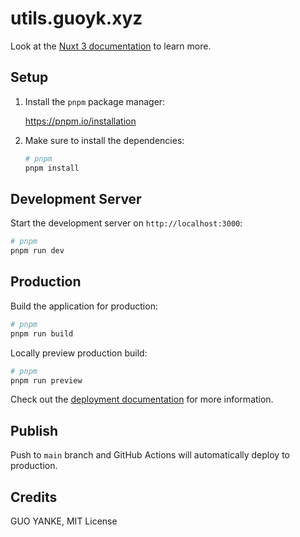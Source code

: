 # utils.guoyk.xyz

Look at the [Nuxt 3 documentation](https://nuxt.com/docs/getting-started/introduction) to learn more.

## Setup

1. Install the `pnpm` package manager:

   https://pnpm.io/installation

2. Make sure to install the dependencies:

   ```bash
   # pnpm
   pnpm install
   ```

## Development Server

Start the development server on `http://localhost:3000`:

```bash
# pnpm
pnpm run dev
```

## Production

Build the application for production:

```bash
# pnpm
pnpm run build
```

Locally preview production build:

```bash
# pnpm
pnpm run preview
```

Check out the [deployment documentation](https://nuxt.com/docs/getting-started/deployment) for more information.

## Publish

Push to `main` branch and GitHub Actions will automatically deploy to production.

## Credits

GUO YANKE, MIT License
